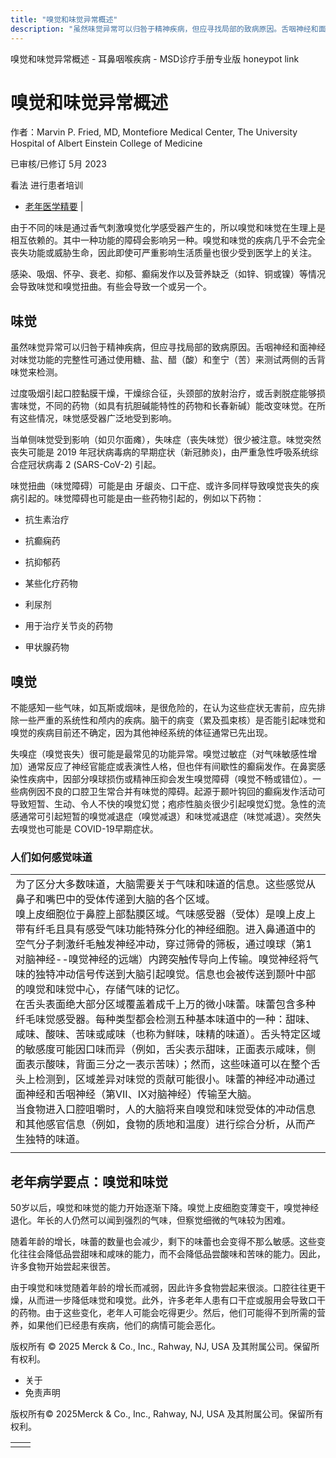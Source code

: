 ```yaml
---
title: "嗅觉和味觉异常概述"
description: "虽然味觉异常可以归咎于精神疾病，但应寻找局部的致病原因。舌咽神经和面神经对味觉功能的完整性可通过使用糖、盐、醋（酸）和奎宁（苦）来测试两侧的舌背味觉来检测。"
---
```


﻿嗅觉和味觉异常概述 \- 耳鼻咽喉疾病 \- MSD诊疗手册专业版 honeypot link

# 嗅觉和味觉异常概述

作者：Marvin P. Fried, MD, Montefiore Medical Center, The University Hospital of Albert Einstein College of
Medicine

已审核/已修订 5月 2023

看法 进行患者培训

- [老年医学精要](#老年医学精要_v80796992_zh) \|

由于不同的味是通过香气刺激嗅觉化学感受器产生的，所以嗅觉和味觉在生理上是相互依赖的。其中一种功能的障碍会影响另一种。嗅觉和味觉的疾病几乎不会完全丧失功能或威胁生命，因此即使可严重影响生活质量也很少受到医学上的关注。

感染、吸烟、怀孕、衰老、抑郁、癫痫发作以及营养缺乏（如锌、铜或镍）等情况会导致味觉和嗅觉扭曲。有些会导致一个或另一个。

## 味觉

虽然味觉异常可以归咎于精神疾病，但应寻找局部的致病原因。舌咽神经和面神经对味觉功能的完整性可通过使用糖、盐、醋（酸）和奎宁（苦）来测试两侧的舌背味觉来检测。

过度吸烟引起口腔黏膜干燥，干燥综合征，头颈部的放射治疗，或舌剥脱症能够损害味觉，不同的药物（如具有抗胆碱能特性的药物和长春新碱）能改变味觉。在所有这些情况，味觉感受器广泛地受到影响。

当单侧味觉受到影响（如贝尔面瘫），失味症（丧失味觉）很少被注意。味觉突然丧失可能是 2019 年冠状病毒病的早期症状（新冠肺炎)，由严重急性呼吸系统综合症冠状病毒 2 (SARS-CoV-2) 引起。

味觉扭曲（味觉障碍）可能是由 牙龈炎、口干症、或许多同样导致嗅觉丧失的疾病引起的。味觉障碍也可能是由一些药物引起的，例如以下药物：

- 抗生素治疗

- 抗癫痫药

- 抗抑郁药

- 某些化疗药物

- 利尿剂

- 用于治疗关节炎的药物

- 甲状腺药物


## 嗅觉

不能感知一些气味，如瓦斯或烟味，是很危险的，在认为这些症状无害前，应先排除一些严重的系统性和颅内的疾病。脑干的病变（累及孤束核）是否能引起味觉和嗅觉的疾病目前还不确定，因为其他神经系统的体征通常已先出现。

失嗅症（嗅觉丧失）很可能是最常见的功能异常。嗅觉过敏症（对气味敏感性增加）通常反应了神经官能症或表演性人格，但也伴有间歇性的癫痫发作。在鼻窦感染性疾病中，因部分嗅球损伤或精神压抑会发生嗅觉障碍（嗅觉不畅或错位）。一些病例因不良的口腔卫生常合并有味觉的障碍。起源于颞叶钩回的癫痫发作活动可导致短暂、生动、令人不快的嗅觉幻觉；疱疹性脑炎很少引起嗅觉幻觉。急性的流感通常可引起短暂的嗅觉减退症（嗅觉减退）和味觉减退症（味觉减退）。突然失去嗅觉也可能是 COVID-19早期症状。

### 人们如何感觉味道

|     |
| --- |
| 为了区分大多数味道，大脑需要关于气味和味道的信息。这些感觉从鼻子和嘴巴中的受体传递到大脑的各个区域。<br>嗅上皮细胞位于鼻腔上部黏膜区域。气味感受器（受体）是嗅上皮上带有纤毛且具有感受气味功能特殊分化的神经细胞。进入鼻通道中的空气分子刺激纤毛触发神经冲动，穿过筛骨的筛板，通过嗅球（第1对脑神经--嗅觉神经的远端）内跨突触传导向上传输。嗅觉神经将气味的独特冲动信号传送到大脑引起嗅觉。信息也会被传送到颞叶中部的嗅觉和味觉中心，存储气味的记忆。<br>在舌头表面绝大部分区域覆盖着成千上万的微小味蕾。味蕾包含多种纤毛味觉感受器。每种类型都会检测五种基本味道中的一种：甜味、咸味、酸味、苦味或咸味（也称为鲜味，味精的味道）。舌头特定区域的敏感度可能因口味而异（例如，舌尖表示甜味，正面表示咸味，侧面表示酸味，背面三分之一表示苦味）；然而，这些味道可以在整个舌头上检测到，区域差异对味觉的贡献可能很小。味蕾的神经冲动通过面神经和舌咽神经（第VII、IX对脑神经）传输至大脑。<br>当食物进入口腔咀嚼时，人的大脑将来自嗅觉和味觉受体的冲动信息和其他感官信息（例如，食物的质地和温度）进行综合分析，从而产生独特的味道。 |
|  |

## 老年病学要点：嗅觉和味觉

50岁以后，嗅觉和味觉的能力开始逐渐下降。嗅觉上皮细胞变薄变干，嗅觉神经退化。年长的人仍然可以闻到强烈的气味，但察觉细微的气味较为困难。

随着年龄的增长，味蕾的数量也会减少，剩下的味蕾也会变得不那么敏感。这些变化往往会降低品尝甜味和咸味的能力，而不会降低品尝酸味和苦味的能力。因此，许多食物开始尝起来很苦。

由于嗅觉和味觉随着年龄的增长而减弱，因此许多食物尝起来很淡。口腔往往更干燥，从而进一步降低味觉和嗅觉。此外，许多老年人患有口干症或服用会导致口干的药物。由于这些变化，老年人可能会吃得更少。然后，他们可能得不到所需的营养，如果他们已经患有疾病，他们的病情可能会恶化。



版权所有 © 2025
Merck & Co., Inc., Rahway, NJ, USA 及其附属公司。保留所有权利。

- 关于
- 免责声明

版权所有© 2025Merck & Co., Inc., Rahway, NJ, USA 及其附属公司。保留所有权利。

|     |     |
| --- | --- |
|  |  |
